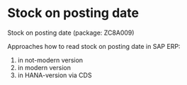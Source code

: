 # Stock on posting date
Stock on posting date (package: ZC8A009)

Approaches how to read stock on posting date in SAP ERP:
1) in not-modern version
2) in modern version
3) in HANA-version via CDS
